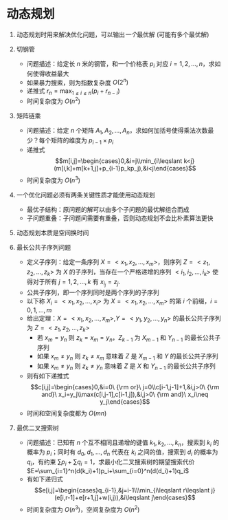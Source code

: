 # 动态规划

1. 动态规划时用来解决优化问题，可以输出*一个*最优解 (可能有多个最优解)

2. 切钢管
   - 问题描述：给定长 $n$ 米的钢管，和一个价格表 $p_i$ 对应 $i=1,2,\ldots,n$，求如何使得收益最大
   - 如果暴力搜索，则为指数复杂度 $O(2^n)$
   - 递推式 $r_n=\max_{1\leqslant i\leqslant n}(p_i+r_{n-i})$
   - 时间复杂度为 $O(n^2)$

3. 矩阵链乘
   - 问题描述：给定 $n$ 个矩阵 $A_1,A_2,\ldots,A_n$，求如何加括号使得乘法次数最少？每个矩阵的维度为 $p_{i-1}\times p_i$
   - 递推式 $$m[i,j]=\begin{cases}0,&i=j\\min_{i\leqslant k<j}(m[i,k]+m[k+1,j]+p_{i-1}p_kp_j),&i<j\end{cases}$$
   - 时间复杂度为 $O(n^3)$

4. 一个优化问题必须有两条关键性质才能使用动态规划
   - 最优子结构：原问题的解可以由多个子问题的最优解组合而成
   - 子问题重叠：子问题间需要有重叠，否则动态规划不会比朴素算法更快

5. 动态规划本质是空间换时间

6. 最长公共子序列问题
   - 定义子序列：给定一条序列 $X=<x_1,x_2,\ldots,x_m>$，则序列 $Z=<z_1,z_2,\ldots,z_k>$ 为 $X$ 的子序列，当存在一个严格递增的序列 $<i_1,i_2,\ldots,i_k>$ 使得对于所有 $j=1,2,\ldots,k$ 有 $x_{i_j}=z_j$.
   - 公共子序列，即一个序列同时是两个序列的子序列
   - 以下称 $X_i=<x_1,x_2,\ldots,x_i>$ 为 $X=<x_1,x_2,\ldots,x_m>$ 的第 $i$ 个前缀，$i=0,1,\ldots,m$
   - 给出定理：$X=<x_1,x_2,\ldots,x_m>,Y=<y_1,y_2,\ldots,y_n>$ 的最长公共子序列为 $Z=<z_1,z_2,\ldots,z_k>$
     - 若 $x_m=y_n$ 则 $z_k=x_m=y_n$，$Z_{k-1}$ 为 $X_{m-1}$ 和 $Y_{n-1}$ 的最长公共子序列
     - 如果 $x_m\neq y_n$ 则 $z_k\neq x_m$ 意味着 $Z$ 是 $X_{m-1}$ 和 $Y$ 的最长公共子序列
     - 如果 $x_m\neq y_n$ 则 $z_k\neq y_n$ 意味着 $Z$ 是 $X$ 和 $Y_{n-1}$ 的最长公共子序列
   - 则有如下递推式 $$c[i,j]=\begin{cases}0,&i=0\ {\rm or}\ j=0\\c[i-1,j-1]+1,&i,j>0\ {\rm and}\ x_i=y_j\\max(c[i,j-1],c[i-1,j]),&i,j>0\ {\rm and}\ x_i\neq y_j\end{cases}$$
   - 时间和空间复杂度都为 $O(mn)$

7. 最优二叉搜索树
   - 问题描述：已知有 $n$ 个互不相同且递增的键值 $k_1,k_2,\ldots,k_n$，搜索到 $k_i$ 的概率为 $p_i$；同时有 $d_0,d_1,\ldots,d_n$ 代表在 $k_i$ 之间的值，搜索到 $d_i$ 的概率为 $q_i$，有约束 $\sum p_i+\sum q_i=1$，求最小化二叉搜索树的期望搜索代价 $E=\sum_{i=1}^n(d(k_i)+1)p_i+\sum_{i=0}^n(d(d_i)+1)q_i$
   - 有如下递归式 $$e[i,j]=\begin{cases}q_{i-1},&j=i-1\\\min_{i\leqslant r\leqslant j}(e[i,r-1]+e[r+1,j]+w(i,j)),&i\leqslant j\end{cases}$$
   - 时间复杂度为 $O(n^3)$，空间复杂度为 $O(n^2)$
